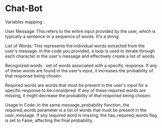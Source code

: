 # Chat-Bot
Variables mapping :

User Message: This refers to the entire input provided by the user, which is typically a sentence or a sequence of words. It's a string.

List of Words: This represents the individual words extracted from the user's message. In the code you provided, a loop is used to iterate through each character in the user's message and effectively create a list of words.

Recognized words : set of words associated with a specific response. If any of these words are found in the user's input, it increases the probability of that response being chosen.

Required words are words that must be present in the user's input for a specific response to be considered. If any of these required words are missing, it might decrease the probability of that response being chosen.

Usage in Code: In the same message_probability function, the required_words parameter is a list of words that must be present in the user_message. If any required word is missing, the has_required_words flag is set to False, affecting the final probability.